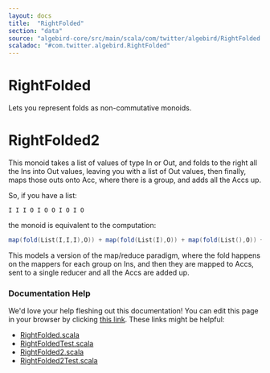 ```yaml
---
layout: docs
title:  "RightFolded"
section: "data"
source: "algebird-core/src/main/scala/com/twitter/algebird/RightFolded.scala"
scaladoc: "#com.twitter.algebird.RightFolded"
---
```


# RightFolded

Lets you represent folds as non-commutative monoids.

# RightFolded2

This monoid takes a list of values of type In or Out, and folds to the right all the Ins into Out values, leaving you with a list of Out values, then finally, maps those outs onto Acc, where there is a group, and adds all the Accs up.

So, if you have a list:

```
I I I O I O O I O I O
```

the monoid is equivalent to the computation:

```scala
map(fold(List(I,I,I),O)) + map(fold(List(I),O)) + map(fold(List(),O)) +  map(fold(List(I),O)) + map(fold(List(I),O))
```

This models a version of the map/reduce paradigm, where the fold happens on the mappers for each group on Ins, and then they are mapped to Accs, sent to a single reducer and all the Accs are added up.

### Documentation Help

We'd love your help fleshing out this documentation! You can edit this page in your browser by clicking [this link](https://github.com/twitter/algebird/edit/develop/docs/src/main/tut/datatypes/right_folded.md). These links might be helpful:

- [RightFolded.scala](https://github.com/twitter/algebird/blob/develop/algebird-core/src/main/scala/com/twitter/algebird/RightFolded.scala)
- [RightFoldedTest.scala](https://github.com/twitter/algebird/blob/develop/algebird-test/src/test/scala/com/twitter/algebird/RightFoldedTest.scala)
- [RightFolded2.scala](https://github.com/twitter/algebird/blob/develop/algebird-core/src/main/scala/com/twitter/algebird/RightFolded2.scala)
- [RightFolded2Test.scala](https://github.com/twitter/algebird/blob/develop/algebird-test/src/test/scala/com/twitter/algebird/RightFolded2Test.scala)

